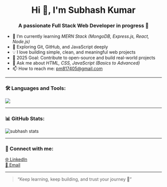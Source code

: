 <h1 align="center">Hi 👋, I'm Subhash Kumar</h1>
<h3 align="center">A passionate Full Stack Web Developer in progress 🚀</h3>

- 🔭 I’m currently learning *MERN Stack (MongoDB, Express.js, React, Node.js)*  
- 🌱 Exploring Git, GitHub, and JavaScript deeply  
- 💡 I love building simple, clean, and meaningful web projects  
- 🎯 2025 Goal: Contribute to open-source and build real-world projects  
- 💬 Ask me about *HTML, CSS, JavaScript (Basics to Advanced)*  
- 📫 How to reach me: pm817405@gmail.com 

---

### 🛠 Languages and Tools:
<p align="left">
  <img src="https://skillicons.dev/icons?i=html,css,js,react,nodejs,git,github,vscode" />
</p>

---

### 📊 GitHub Stats:
<p align="left">
  <img src="https://github-readme-stats.vercel.app/api?username=subhash-kumar-mandal&show_icons=true&theme=tokyonight" alt="subhash stats" />
</p>

---

### 🔗 Connect with me:
<p align="left">
  <a href="https://www.linkedin.com/in/subhash-mandal-65045232a?utm_source=share&utm_campaign=share_via&utm_content=profile&utm_medium=android_app" target="_blank">🌐 LinkedIn</a>  
  <br/>
  <a href="mailto:subhash.k.dev@gmail.com">📧 Email</a>
</p>

---

> “Keep learning, keep building, and trust your journey 🌱”
